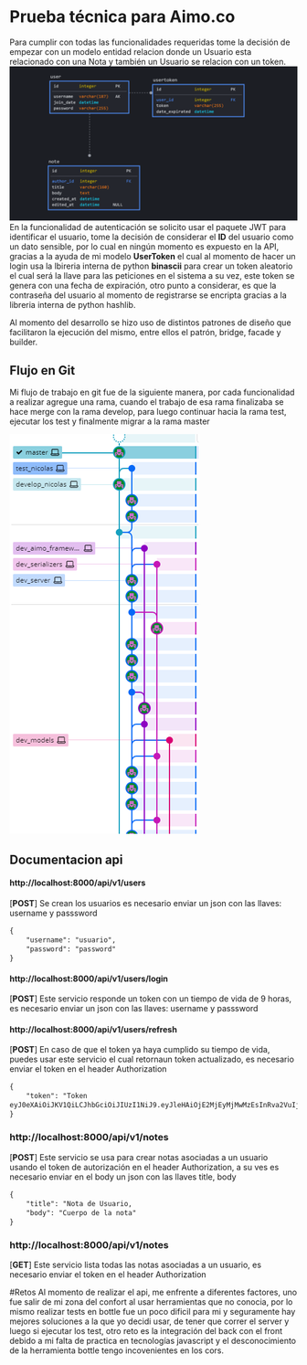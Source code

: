 # Prueba técnica para Aimo.co

Para cumplir con todas las funcionalidades requeridas tome la decisión
de empezar con un modelo entidad relacion donde un Usuario esta relacionado
con una Nota y también un Usuario se relacion con un token.
![Modelo](entidad-relacion.png)
En la funcionalidad de autenticación se solicito usar el paquete JWT para
identificar el usuario, tome la decisión de considerar el **ID** del usuario
como un dato sensible, por lo cual en ningún momento es expuesto en la API,
gracias a la ayuda de mi modelo **UserToken** el cual al momento de hacer 
un login  usa la lbireria interna de python **binascii** para crear un token
aleatorio el cual será la llave para las peticiones en el sistema a su vez,
este token se genera con una fecha de expiración, otro punto a considerar,
es que la contraseña del usuario al momento de registrarse se encripta gracias
a la libreria interna de python  hashlib.


Al momento del desarrollo se hizo uso de distintos patrones de diseño que facilitaron la ejecución del mismo,
entre ellos el patrón, bridge, facade y builder.

## Flujo en Git
Mi flujo de trabajo en git fue de la siguiente manera, por cada funcionalidad a realizar
agregue una rama, cuando el trabajo de esa rama finalizaba se hace merge con la rama develop,
para luego continuar hacia la rama test, ejecutar los test y finalmente migrar a la rama master

![GitFlow](gitflow.png)


## Documentacion api

#### http://localhost:8000/api/v1/users
[**POST**] Se crean los usuarios es necesario enviar un json con las llaves: username y passsword
```
{
    "username": "usuario",
    "password": "password"
}
```
#### http://localhost:8000/api/v1/users/login
[**POST**] Este servicio  responde un token con un tiempo de vida de 9 horas, 
es necesario enviar un json con las llaves: username y passsword

#### http://localhost:8000/api/v1/users/refresh
[**POST**]  En caso de que el token ya haya cumplido su tiempo de vida, puedes
usar este servicio el cual retornaun token actualizado, es necesario enviar el
token en el header Authorization
```
{
    "token": "Token eyJ0eXAiOiJKV1QiLCJhbGciOiJIUzI1NiJ9.eyJleHAiOjE2MjEyMjMwMzEsInRva2VuIjoiMzdlNTQ5YTliZWE2YjFkODJhOTYwODIzYjRhMzYxNmY4N2I3N2MyZCJ9.SWnFDOksbKAqokdDzRrBO4t1OL9fki8QoZTYCUGXYgU"
}
```

### http://localhost:8000/api/v1/notes
[**POST**] Este servicio se usa para crear notas asociadas a un usuario usando el token de autorización
en el header Authorization, a su ves  es necesario enviar en el body un json con las llaves title, body
```
{
    "title": "Nota de Usuario,
    "body": "Cuerpo de la nota"
}
```

### http://localhost:8000/api/v1/notes
[**GET**] Este servicio lista todas las notas asociadas a un usuario, es necesario enviar el token en
el header Authorization

#Retos
Al momento de realizar el api, me enfrente a diferentes factores, uno fue salir de mi zona del confort
al usar herramientas que no conocia, por lo mismo realizar tests en bottle fue un poco dificil para mi
y seguramente hay mejores soluciones a la que yo decidi usar, de tener que correr el server y luego si 
ejecutar los test, otro reto  es la integración del back con el front debido a mi falta de practica 
en tecnologías javascript y el desconocimiento de la herramienta bottle tengo incovenientes en los cors.